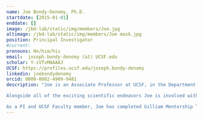 ```yaml
---
name: Joe Bondy-Denomy, Ph.D.
startdate: [2015-01-01]
enddate: []
image: /jbd-lab/static/img/members/Joe.jpg
altimage: /jbd-lab/static/img/members/Joe mask.jpg
position: Principal Investigator
#current:
pronouns: He/him/his
email: 	joseph.bondy-denomy (at) UCSF.edu
scholar: Y-iVTvMAAAAJ
UCSF: https://profiles.ucsf.edu/joseph.bondy-denomy
linkedin: joebondydenomy
orcid: 0000-0002-4909-9481
description: "Joe is an Associate Professor at UCSF, in the Department of Microbiology & Immunology. Joe went to the [University of Waterloo](https://uwaterloo.ca/) for his undergrad in Biology (Microbiology specialization) and spent time as a co-op student in labs at Western University (London, ON) and McGill University (Montreal, QC). Joe then attended the University of Toronto to complete his PhD in [Alan Davidson's Lab](http://individual.utoronto.ca/Davidsonlab/#) where he studied interactions between bacteriophages and the human pathogen Pseudomonas aeruginosa, focusing on the effects of lysogeny and the CRISPR-Cas immune system. In 2015, Joe started the lab at UCSF as a [Sandler Fellow](https://fellows.ucsf.edu/) and in November of 2017, became an Assistant Professor. In July of 2020, he was promoted to Associate Professor with tenure. Joe also become an investigator with the UCB Innovative Genomics Institute](https://innovativegenomics.org/about-us/) in 2019.

Alongside all of the exciting scientific endeavors Joe is involved with in lab, he is also a scientific advisory board member of [SNIPR Biome](https://www.sniprbiome.com/) and [Excision Biotherapeutics](https://www.excision.bio/) and is a scientific advisory board member and co-founder of [Acrigen Biosciences](https://www.acrigen.com/). Joe also has a long-standing love of baseball, Canada, and first and foremost, his wife and two sons.  

As a PI and UCSF Faculty member, Joe has completed Gilliam Mentorship Training, [UCSF DEI Champion Training](https://meded.ucsf.edu/faculty-educators/faculty-development/diversity-equity-and-inclusion-champion-training), and the following UCSF workshops: Acknowledging and Negotiating the Mentor-Mentee Tensions Inherent in the Research Lab, Career Conversations, and Three Truths and Three Tries: Facing and Overcoming Critical Social Justice Challenges at the Micro, Mezzo, and Macro Levels. The UCSF Graduate Faculty Development Program has a handy [Faculty Participation Tracker](https://docs.google.com/spreadsheets/d/1qJpTFZxNj_KQJQCnM4CngfjApluGh73qk4JvWEW2q7s/edit#gid=1924207518) and a comprehensive list of all [faculty trainings](https://mentoring.ucsf.edu/trainings#Trainings-Focused-on-Your-Role-as-a-MentorAdvisor)."
---
```

